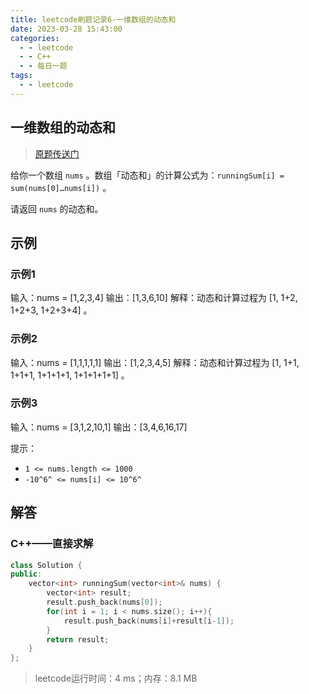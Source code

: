 ```yaml
---
title: leetcode刷题记录6-一维数组的动态和
date: 2023-03-28 15:43:00
categories:
  - - leetcode
  - - C++
  - - 每日一题
tags:
  - - leetcode
---
```


## 一维数组的动态和

>  [原题传送门](https://leetcode.cn/problems/running-sum-of-1d-array/description/)

给你一个数组 `nums` 。数组「动态和」的计算公式为：`runningSum[i] = sum(nums[0]…nums[i])` 。

请返回 `nums` 的动态和。

## 示例

### 示例1


输入：nums = [1,2,3,4]
输出：[1,3,6,10]
解释：动态和计算过程为 [1, 1+2, 1+2+3, 1+2+3+4] 。



### 示例2


输入：nums = [1,1,1,1,1]
输出：[1,2,3,4,5]
解释：动态和计算过程为 [1, 1+1, 1+1+1, 1+1+1+1, 1+1+1+1+1] 。



### 示例3


输入：nums = [3,1,2,10,1]
输出：[3,4,6,16,17]




提示：

- `1 <= nums.length <= 1000`
- `-10^6^ <= nums[i] <= 10^6^`

## 解答

### C++——直接求解

```c++
class Solution {
public:
    vector<int> runningSum(vector<int>& nums) {
        vector<int> result;
        result.push_back(nums[0]);
        for(int i = 1; i < nums.size(); i++){
            result.push_back(nums[i]+result[i-1]);
        }
        return result;
    }
};
```
> leetcode运行时间：4 ms；内存：8.1 MB
